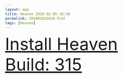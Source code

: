 ```yaml
---
layout: app
title: Heaven 2018-02-05-10:30
permalink: 201802051030.html
tags: [Heaven]
---
```

<div class="pure-g">
    <div class="pure-u-1-1" style="font-size: 4em">
        <a class="pure-button-primary" href="itms-services://?action=download-manifest&url=https%3A%2F%2Flitsungyisigono.github.io%2FTestScript%2Fmanifests%2F201802051030.plist"><i class="fa fa-download" aria-hidden="true"></i>Install Heaven Build: 315</a>
    </div>
</div>